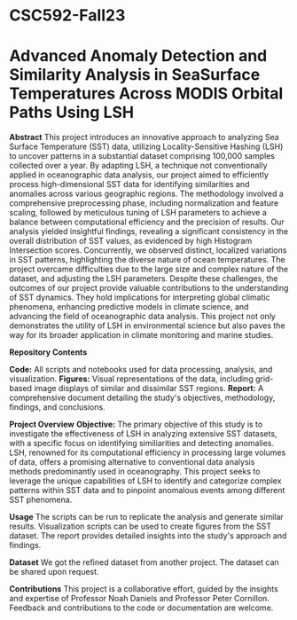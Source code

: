 # CSC592-Fall23

# Advanced Anomaly Detection and Similarity Analysis in SeaSurface Temperatures Across MODIS Orbital Paths Using LSH

**Abstract**
This project introduces an innovative approach to analyzing Sea Surface Temperature (SST) data, utilizing Locality-Sensitive Hashing (LSH) to uncover patterns in a substantial dataset comprising 100,000 samples collected over a year. By adapting LSH, a technique not conventionally applied in oceanographic data analysis, our project aimed to efficiently process high-dimensional SST data for identifying similarities and anomalies across various geographic regions. The methodology involved a comprehensive preprocessing phase, including normalization and feature scaling, followed by meticulous tuning of LSH parameters to achieve a balance between computational efficiency and the precision of results. Our analysis yielded insightful findings, revealing a significant consistency in the overall distribution of SST values, as evidenced by high Histogram Intersection scores. Concurrently, we observed distinct, localized variations in SST patterns, highlighting the diverse nature of ocean temperatures. The project overcame difficulties due to the large size and complex nature of the dataset, and adjusting the LSH parameters. Despite these challenges, the outcomes of our project provide valuable contributions to the understanding of SST dynamics. They hold implications for interpreting global climatic phenomena, enhancing predictive models in climate science, and advancing the field of oceanographic data analysis. This project not only demonstrates the utility of LSH in environmental science but also paves the way for its broader application in climate monitoring and marine studies.

**Repository Contents**

**Code:** All scripts and notebooks used for data processing, analysis, and visualization.
**Figures:** Visual representations of the data, including grid-based image displays of similar and dissimilar SST regions.
**Report:** A comprehensive document detailing the study's objectives, methodology, findings, and conclusions.


**Project Overview**
**Objective:** The primary objective of this study is to investigate the effectiveness of LSH in analyzing extensive SST datasets, with a specific focus on identifying similiarities and detecting anomalies. LSH, renowned for its computational efficiency in processing large volumes of data, offers a promising alternative to conventional data analysis methods predominantly used in oceanography. This project seeks to leverage the unique capabilities of LSH to identify and categorize complex patterns within SST data and to pinpoint anomalous events among different SST phenomena.

**Usage**
The scripts can be run to replicate the analysis and generate similar results.
Visualization scripts can be used to create figures from the SST dataset.
The report provides detailed insights into the study's approach and findings.

**Dataset**
We got the refined dataset from another project. The dataset can be shared upon request.

**Contributions**
This project is a collaborative effort, guided by the insights and expertise of Professor Noah Daniels and Professor Peter Cornillon.
Feedback and contributions to the code or documentation are welcome.
